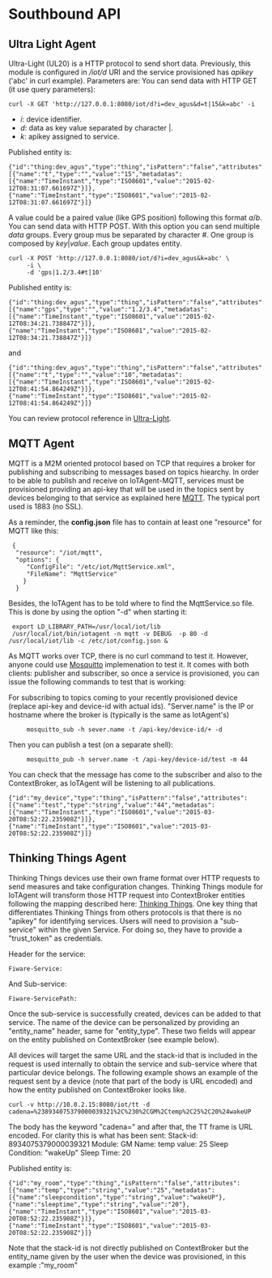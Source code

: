 # Southbound API
## Ultra Light Agent ###
Ultra-Light (UL20) is a HTTP protocol to send short data.
Previously, this module is configured in _/iot/d_ URI and the service provisioned has _apikey_ ('abc' in curl example). Parameters are:
You can send data with HTTP GET (it use query parameters):
```
curl -X GET 'http://127.0.0.1:8080/iot/d?i=dev_agus&d=t|15&k=abc' -i
```
- _i_: device identifier.
- _d_: data as key value separated by character |.
- _k_: apikey assigned to service.

Published entity is:
```
{"id":"thing:dev_agus","type":"thing","isPattern":"false","attributes":[{"name":"t","type":"","value":"15","metadatas":[{"name":"TimeInstant","type":"ISO8601","value":"2015-02-12T08:31:07.661697Z"}]},{"name":"TimeInstant","type":"ISO8601","value":"2015-02-12T08:31:07.661697Z"}]}
```

A value could be a paired value (like GPS position) following this format _a_/_b_.
You can send data with HTTP POST. With this option you can send multiple _data_ groups. Every group mus be separated by character #. One group is composed by _key_|_value_. Each group updates entity.
```
curl -X POST 'http://127.0.0.1:8080/iot/d?i=dev_agus&k=abc' \
     -i \
     -d 'gps|1.2/3.4#t|10'

```
Published entity is:
```
{"id":"thing:dev_agus","type":"thing","isPattern":"false","attributes":[{"name":"gps","type":"","value":"1.2/3.4","metadatas":[{"name":"TimeInstant","type":"ISO8601","value":"2015-02-12T08:34:21.738847Z"}]},{"name":"TimeInstant","type":"ISO8601","value":"2015-02-12T08:34:21.738847Z"}]}
```
and
```
{"id":"thing:dev_agus","type":"thing","isPattern":"false","attributes":[{"name":"t","type":"","value":"10","metadatas":[{"name":"TimeInstant","type":"ISO8601","value":"2015-02-12T08:41:54.864249Z"}]},{"name":"TimeInstant","type":"ISO8601","value":"2015-02-12T08:41:54.864249Z"}]}
```

You can review protocol reference in [Ultra-Light](UL20_protocol.md).

## MQTT Agent ###

MQTT is a M2M oriented protocol based on TCP that requires a broker for publishing and subscribing to messages based on topics hiearchy. In order to be able to publish and receive on IoTAgent-MQTT, services must be provisioned providing an api-key that will be used in the topics sent by devices belonging to that service as explained here [MQTT](MQTT_protocol.md). The typical port used is 1883 (no SSL).  

As a reminder, the __config.json__ file has to contain at least one "resource" for MQTT like this:

     {
      "resource": "/iot/mqtt",
      "options": {
         "ConfigFile": "/etc/iot/MqttService.xml",
         "FileName": "MqttService"
        }
      } 

Besides, the IoTAgent has to be told where to find the MqttService.so file. This is done by using the option "-d" when starting it:

     export LD_LIBRARY_PATH=/usr/local/iot/lib
     /usr/local/iot/bin/iotagent -n mqtt -v DEBUG  -p 80 -d /usr/local/iot/lib -c /etc/iot/config.json &



As MQTT works over TCP, there is no curl command to test it. However, anyone could use <a href=http://mosquitto.org>Mosquitto</a> implemenation to test it. It comes with both clients: publisher and subscriber, so once a service is provisioned, you can issue the following commands to test that is working:

For subscribing to topics coming to your recently provisioned device (replace api-key and device-id with actual ids). "Server.name" is the IP or hostname where the broker is (typically is the same as IotAgent's)
```
     mosquitto_sub -h sever.name -t /api-key/device-id/+ -d
```

Then you can publish a test (on a separate shell):

```
     mosquitto_pub -h server.name -t /api-key/device-id/test -m 44
```
You can check that the message has come to the subscriber and also to the ContextBroker, as IoTAgent will be listening to all publications. 

```
{"id":"my_device","type":"thing","isPattern":"false","attributes":[{"name":"test","type":"string","value":"44","metadatas":[{"name":"TimeInstant","type":"ISO8601","value":"2015-03-20T08:52:22.235908Z"}]},{"name":"TimeInstant","type":"ISO8601","value":"2015-03-20T08:52:22.235908Z"}]}
```


## Thinking Things Agent ###
Thinking Things devices use their own frame format over HTTP requests to send measures and take configuration changes. Thinking Things module for IoTAgent will transform those HTTP request into ContextBroker entities following the mapping described here: [Thinking Things](TT_protocol.md). One key thing that differentiates Thinking Things from others protocols is that there is no "apikey" for identifying services. Users will need to provision a "sub-service" within the given Service. For doing so, they have to provide a "trust_token" as credentials.

Header for the service:
```
Fiware-Service:
```

And Sub-service:
```
Fiware-ServicePath:
```

Once the sub-service is successfully created, devices can be added to that service. The name of the device can be personalized by providing an "entity_name" header, same for "entity_type". These two fields will appear on the entity published on ContextBroker (see example below).

All devices will target the same URL and the stack-id that is included in the request is used internally to obtain the service and sub-service where that particular device belongs. The following example shows an example of the request sent by a device (note that part of the body is URL encoded) and how the entity published on ContextBroker looks like.  

```
curl -v http://10.0.2.15:8080/iot/tt -d cadena=%238934075379000039321%2C%230%2CGM%2Ctemp%2C25%2C20%24wakeUP
```

The body has the keyword "cadena=" and after that, the TT frame is URL encoded. For clarity this is what has been sent:
Stack-id: 8934075379000039321
Module: GM
Name: temp
value: 25
Sleep Condition: "wakeUp"
Sleep Time: 20



Published entity is:
```
{"id":"my_room","type":"thing","isPattern":"false","attributes":[{"name":"temp","type":"string","value":"25","metadatas":[{"name":"sleepcondition","type":"string","value":"wakeUP"},{"name":"sleeptime","type":"string","value":"20"},{"name":"TimeInstant","type":"ISO8601","value":"2015-03-20T08:52:22.235908Z"}]},{"name":"TimeInstant","type":"ISO8601","value":"2015-03-20T08:52:22.235908Z"}]}
```
Note that the stack-id is not directly published on ContextBroker but the entity_name given by the user when the device was provisioned, in this example :"my_room"

